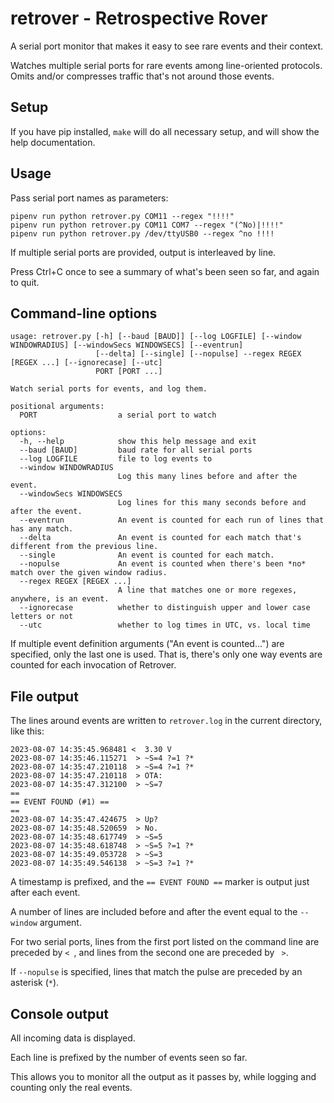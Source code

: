 # retrover - Retrospective Rover
A serial port monitor that makes it easy to see rare events and their context.

Watches multiple serial ports for rare events among line-oriented protocols.
Omits and/or compresses traffic that's not around those events.

## Setup

If you have pip installed, `make` will do all necessary setup, and will show the help documentation.

## Usage

Pass serial port names as parameters:

```
pipenv run python retrover.py COM11 --regex "!!!!"
pipenv run python retrover.py COM11 COM7 --regex "(^No)|!!!!"
pipenv run python retrover.py /dev/ttyUSB0 --regex ^no !!!!
```

If multiple serial ports are provided, output is interleaved by line.

Press Ctrl+C once to see a summary of what's been seen so far, and again to quit.

## Command-line options

```
usage: retrover.py [-h] [--baud [BAUD]] [--log LOGFILE] [--window WINDOWRADIUS] [--windowSecs WINDOWSECS] [--eventrun]
                   [--delta] [--single] [--nopulse] --regex REGEX [REGEX ...] [--ignorecase] [--utc]
                   PORT [PORT ...]

Watch serial ports for events, and log them.

positional arguments:
  PORT                  a serial port to watch

options:
  -h, --help            show this help message and exit
  --baud [BAUD]         baud rate for all serial ports
  --log LOGFILE         file to log events to
  --window WINDOWRADIUS
                        Log this many lines before and after the event.
  --windowSecs WINDOWSECS
                        Log lines for this many seconds before and after the event.
  --eventrun            An event is counted for each run of lines that has any match.
  --delta               An event is counted for each match that's different from the previous line.
  --single              An event is counted for each match.
  --nopulse             An event is counted when there's been *no* match over the given window radius.
  --regex REGEX [REGEX ...]
                        A line that matches one or more regexes, anywhere, is an event.
  --ignorecase          whether to distinguish upper and lower case letters or not
  --utc                 whether to log times in UTC, vs. local time
```

If multiple event definition arguments ("An event is counted...") are specified, only the last one is used.
That is, there's only one way events are counted for each invocation of Retrover.

## File output

The lines around events are written to `retrover.log` in the current directory, like this:

```
2023-08-07 14:35:45.968481 <  3.30 V
2023-08-07 14:35:46.115271  > ~S=4 ?=1 ?*
2023-08-07 14:35:47.210118  > ~S=4 ?=1 ?*
2023-08-07 14:35:47.210118  > OTA:
2023-08-07 14:35:47.312100  > ~S=7
==
== EVENT FOUND (#1) ==
==
2023-08-07 14:35:47.424675  > Up?
2023-08-07 14:35:48.520659  > No.
2023-08-07 14:35:48.617749  > ~S=5
2023-08-07 14:35:48.618748  > ~S=5 ?=1 ?*
2023-08-07 14:35:49.053728  > ~S=3
2023-08-07 14:35:49.546138  > ~S=3 ?=1 ?*
```

A timestamp is prefixed, and the `== EVENT FOUND ==` marker is output just after each event.

A number of lines are included before and after the event equal to the `--window` argument.

For two serial ports, lines from the first port listed on the command line are preceded by `< `,
and lines from the second one are preceded by ` >`. 

If `--nopulse` is specified, lines that match the pulse are preceded by an asterisk (`*`).

## Console output

All incoming data is displayed.

Each line is prefixed by the number of events seen so far.

This allows you to monitor all the output as it passes by, while logging and counting only the real events.